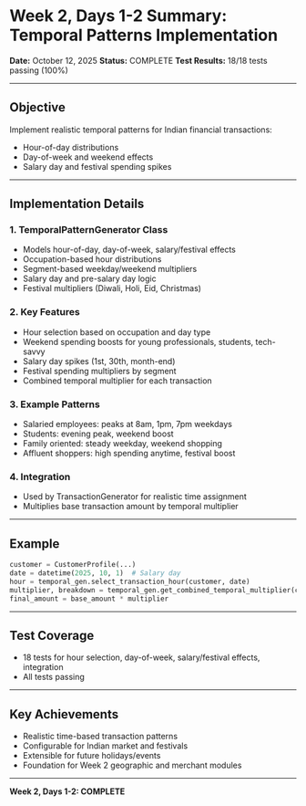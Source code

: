 # Week 2, Days 1-2 Summary: Temporal Patterns Implementation

**Date:** October 12, 2025
**Status:** COMPLETE
**Test Results:** 18/18 tests passing (100%)

---

## Objective

Implement realistic temporal patterns for Indian financial transactions:
- Hour-of-day distributions
- Day-of-week and weekend effects
- Salary day and festival spending spikes

---

## Implementation Details

### 1. TemporalPatternGenerator Class
- Models hour-of-day, day-of-week, salary/festival effects
- Occupation-based hour distributions
- Segment-based weekday/weekend multipliers
- Salary day and pre-salary day logic
- Festival multipliers (Diwali, Holi, Eid, Christmas)

### 2. Key Features
- Hour selection based on occupation and day type
- Weekend spending boosts for young professionals, students, tech-savvy
- Salary day spikes (1st, 30th, month-end)
- Festival spending multipliers by segment
- Combined temporal multiplier for each transaction

### 3. Example Patterns
- Salaried employees: peaks at 8am, 1pm, 7pm weekdays
- Students: evening peak, weekend boost
- Family oriented: steady weekday, weekend shopping
- Affluent shoppers: high spending anytime, festival boost

### 4. Integration
- Used by TransactionGenerator for realistic time assignment
- Multiplies base transaction amount by temporal multiplier

---

## Example
```python
customer = CustomerProfile(...)
date = datetime(2025, 10, 1)  # Salary day
hour = temporal_gen.select_transaction_hour(customer, date)
multiplier, breakdown = temporal_gen.get_combined_temporal_multiplier(customer, date, festivals)
final_amount = base_amount * multiplier
```

---

## Test Coverage
- 18 tests for hour selection, day-of-week, salary/festival effects, integration
- All tests passing

---

## Key Achievements
- Realistic time-based transaction patterns
- Configurable for Indian market and festivals
- Extensible for future holidays/events
- Foundation for Week 2 geographic and merchant modules

---

**Week 2, Days 1-2: COMPLETE**
